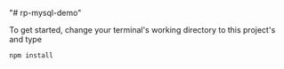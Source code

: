 "# rp-mysql-demo" 

To get started, change your terminal's working directory to this project's and type
```
npm install
```